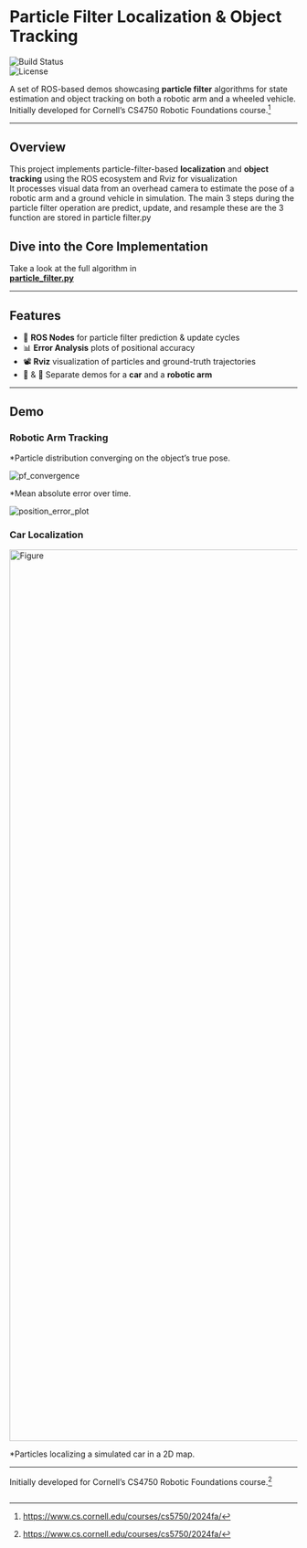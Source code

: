 # Particle Filter Localization & Object Tracking

![Build Status](https://img.shields.io/badge/ROS-Foxy-blue)  
![License](https://img.shields.io/badge/License-MIT-yellow.svg)

A set of ROS-based demos showcasing **particle filter** algorithms for state estimation and object tracking on both a robotic arm and a wheeled vehicle.  
Initially developed for Cornell’s CS4750 Robotic Foundations course.[^0]

---
## Overview

This project implements particle-filter-based **localization** and **object tracking** using the ROS ecosystem and Rviz for visualization  
It processes visual data from an overhead camera to estimate the pose of a robotic arm and a ground vehicle in simulation. The main 3 steps during the particle filter operation are predict, update, and resample these are the 3 function are stored in particle filter.py

## Dive into the Core Implementation

Take a look at the full algorithm in  
[**particle_filter.py**](arm_state_estimation/src/arm_particle_filter/particle_filter.py)  

---

## Features

- 🔧 **ROS Nodes** for particle filter prediction & update cycles  
- 📊 **Error Analysis** plots of positional accuracy  
- 📽️ **Rviz** visualization of particles and ground-truth trajectories  
- 🚗 & 🤖 Separate demos for a **car** and a **robotic arm** 

---

## Demo

### Robotic Arm Tracking  
 
*Particle distribution converging on the object’s true pose.

![pf_convergence](https://github.com/user-attachments/assets/e6b684b9-3206-4e93-a649-a49753fe3abd)


*Mean absolute error over time.

![position_error_plot](https://github.com/user-attachments/assets/09b9888a-8e1a-455b-8133-d972c043415f)

### Car Localization  
<img width="1561" alt="Figure" src="https://github.com/user-attachments/assets/edb3d178-4154-4a44-a1c2-005e05e5130c" />

*Particles localizing a simulated car in a 2D map.

---
Initially developed for Cornell’s CS4750 Robotic Foundations course.[^0]
[^0]: https://www.cs.cornell.edu/courses/cs5750/2024fa/
``` :contentReference[oaicite:3]{index=0}  
